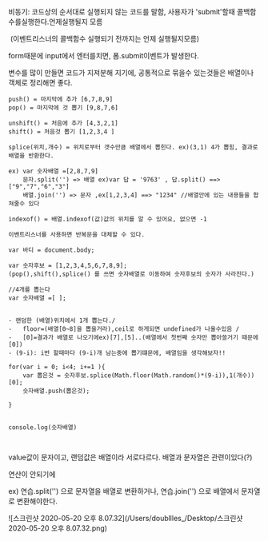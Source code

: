 비동기: 코드상의 순서대로 실행되지 않는 코드를 말함, 사용자가 'submit'할때 콜백함수를실행한다.언제실행될지 모름

​		(이벤트리스너의 콜백함수 실행되기 전까지는 언제 실행될지모름)



form때문에 input에서 엔터를치면, 폼.submit이벤트가 발생한다.







변수를 많이 만들면 코드가 지져분해 지기에, 공통적으로 묶을수 있는것들은 배열이나 객체로 정리해면 좋다.

```
push() = 마지막에 추가 [6,7,8,9]
pop() = 마지막에 것 뽑기 [9,8,7,6]

unshift() = 처음에 추가 [4,3,2,1]
shift() = 처음것 뽑기 [1,2,3,4 ]

splice(위치,개수) = 위치로부터 갯수만큼 배열에서 뽑힌다. ex)(3,1) 4가 뽑힘, 결과로 배열을 반환한다.
	
ex) var 숫자배열 =[2,8,7,9]	
	문자.split('') => 배열 ex)var 답 = '9763' , 답.split() ==>["9","7","6","3"]
	배열.join('') => 문자 ,ex[1,2,3,4] ==> "1234" //배열안에 있는 내용들을 합쳐줄수 있다

indexof() = 배열.indexof(값)값의 위치를 알 수 있어요, 없으면 -1
 
이벤트리스너를 사용하면 반복문을 대체할 수 있다.

var 바디 = document.body;

var 숫자후보 = [1,2,3,4,5,6,7,8,9]; 
(pop(),shift(),splice() 를 쓰면 숫자배열로 이동하여 숫자후보의 숫자가 사라진다.)

//4개를 뽑는다
var 숫자배열 =[ ];


- 랜덤한 (배열)위치에서 1개 뽑는다./ 
-	floor=(배열[0~8]을 뽑을거라),ceil로 하게되면 undefined가 나올수있음 /
-	[0]=결과가 배열로 나오기에ex)[7],[5]..(배열에서 첫번째 숫자만 뽑아쓸거기 때문에 [0])
- (9-i): i번 할때마다 (9-i)개 남는중에 뽑기떄문에, 배열임을 생각해보자!!

for(var i = 0; i<4; i+=1 ){
	var 뽑은것 = 숫자후보.splice(Math.floor(Math.random()*(9-i)),1(개수))[0];
	숫자배열.push(뽑은것);

}


console.log(숫자배열)



```



value값이 문자이고, 랜덤값은 배열이라 서로다르다.  배열과 문자열은 관련이있다(?)

연산이 안되기에 

ex) 연습.split('') 으로 문자열을 배열로 변환하거나, 연습.join('') 으로 배열에서 문자열로 변환해야한다.



![스크린샷 2020-05-20 오후 8.07.32](/Users/doubllles_/Desktop/스크린샷 2020-05-20 오후 8.07.32.png)